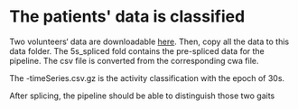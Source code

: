# The patients' data is classified 

Two volunteers‘ data are downloadable [here](https://imperiallondon-my.sharepoint.com/:f:/g/personal/by4218_ic_ac_uk/EjGm9yuYHYlAh6uNPOgUXaQBddjzMdzOMxxvFmkAqOpivA?e=GRwH0d).
Then, copy all the data to this data folder. The 5s_spliced fold contains the pre-spliced data for the pipeline.
The csv file is converted from the corresponding cwa file.

The -timeSeries.csv.gz is the activity classification with the epoch of 30s.

After splicing, the pipeline should be able to distinguish those two gaits
